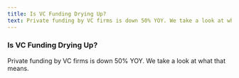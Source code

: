 ```yaml
---
title: Is VC Funding Drying Up?
text: Private funding by VC firms is down 50% YOY. We take a look at what that means.
---
```


### Is VC Funding Drying Up?
Private funding by VC firms is down 50% YOY. We take a look at what that means.